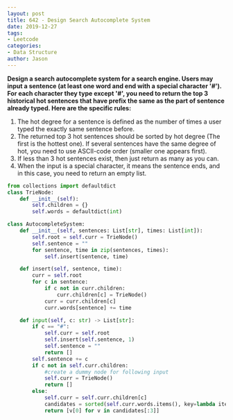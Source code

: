 ```yaml
---
layout: post
title: 642 - Design Search Autocomplete System
date: 2019-12-27
tags:
- Leetcode
categories:
- Data Structure
author: Jason
---
```

**Design a search autocomplete system for a search engine. Users may input a sentence (at least one word and end with a special character '#'). For each character they type except '#', you need to return the top 3 historical hot sentences that have prefix the same as the part of sentence already typed. Here are the specific rules:**

1. The hot degree for a sentence is defined as the number of times a user typed the exactly same sentence before.
2. The returned top 3 hot sentences should be sorted by hot degree (The first is the hottest one). If several sentences have the same degree of hot, you need to use ASCII-code order (smaller one appears first).
3. If less than 3 hot sentences exist, then just return as many as you can.
4. When the input is a special character, it means the sentence ends, and in this case, you need to return an empty list.

```python
from collections import defaultdict
class TrieNode:
    def __init__(self):
        self.children = {}
        self.words = defaultdict(int)

class AutocompleteSystem:
    def __init__(self, sentences: List[str], times: List[int]):
        self.root = self.curr = TrieNode()
        self.sentence = ""
        for sentence, time in zip(sentences, times):
            self.insert(sentence, time)

    def insert(self, sentence, time):
        curr = self.root
        for c in sentence:
            if c not in curr.children:
                curr.children[c] = TrieNode()
            curr = curr.children[c]
            curr.words[sentence] += time

    def input(self, c: str) -> List[str]:
        if c == "#":
            self.curr = self.root
            self.insert(self.sentence, 1)
            self.sentence = ""
            return []
        self.sentence += c
        if c not in self.curr.children:
            #create a dummy node for following input
            self.curr = TrieNode()
            return []
        else:
            self.curr = self.curr.children[c]
            candidates = sorted(self.curr.words.items(), key=lambda item: (-item[1], item[0]))
            return [v[0] for v in candidates[:3]]
```
